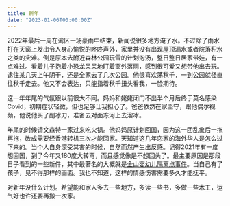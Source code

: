 ```yaml
---
title: 新年
date: "2023-01-06T00:00:00Z"
---
```


2022年最后一周在湾区一场豪雨中结束，新闻说很多地方淹了水。不过除了雨水打在天窗上发出令人身心愉悦的咚咚声外，家里并没有出现屋顶漏水或者院落积水之类的灾难。倒是原本去附近森林公园玩雪的计划泡汤，整日整日居家带娃，有一点难过。看着儿子抱着小恐龙呆呆地盯着窗外落雨，感到很可爱又想带他出去玩。逮住某几天上午阴干，还是全家去了几次公园。他很喜欢荡秋千，一到公园就径直往秋千走去。他又不会表达，只能指着秋千扭头看我，一脸期待。

这一年年尾的气氛跟以前很大不同。妈妈和姥姥闭门不出半个月后终于莫名感染Covid，初期症状轻微，但也足够让我担心了。爸爸依然在家坚守，跟他偶尔视频，他说他买了副冰刀，准备去对面冻河上去溜冰。

年尾的时候请文森特一家过来吃火锅。他妈妈原计划回国，因为这一团乱象后一拖再拖，改成需要经香港转机三次才能回家。天知道这几年恋家的海外华人是怎么过下来的。当个人自身深受其害的时候，自然而然产生出反感。记得2021年有一度想回国，到了今年又180度大转弯，而且感觉像是不想回头了。最主要原因是那段日子看到的一些新件，其中最著名的大概就是[金山婴幼儿隔离点事件](https://www.zhihu.com/question/525604342)。当自己有了孩子，见不得那样的画面。我也不知道，这样的情感伤害需要多久才能抚平。

对新年没什么计划。希望能和家人多去一些地方，多读一些书，多做一些木工，运气好也许还要再搬一次家。
